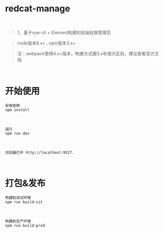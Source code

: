 # redcat-manage

<br>

> 1、基于vue-cli + Element构建的前端权限管理页 <br>

> node版本6.x+ , npm版本3.x+

> 注：webpack使用4.x+版本，构建方式跟3.x有很大区别，建议查看官方文档
<br>

# 开始使用



```
安装依赖
npm install
```
<br>

```
运行
npm run dev
```
<br>

```
浏览器打开 http://localhost:9527.
```

<br>


# 打包&发布

```
构建到测试环境
npm run build:sit
```
<br>

```
构建到生产环境
npm run build:prod
```
<br>




